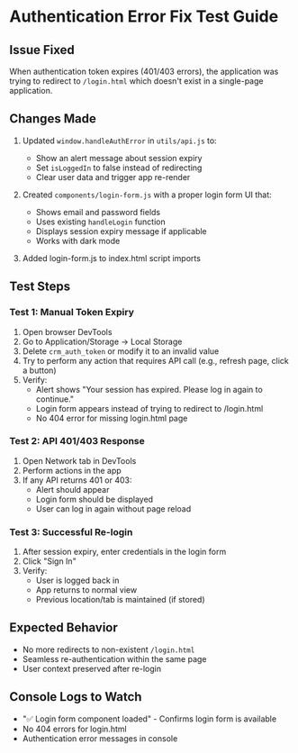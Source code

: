 # Authentication Error Fix Test Guide

## Issue Fixed
When authentication token expires (401/403 errors), the application was trying to redirect to `/login.html` which doesn't exist in a single-page application.

## Changes Made
1. Updated `window.handleAuthError` in `utils/api.js` to:
   - Show an alert message about session expiry
   - Set `isLoggedIn` to false instead of redirecting
   - Clear user data and trigger app re-render
   
2. Created `components/login-form.js` with a proper login form UI that:
   - Shows email and password fields
   - Uses existing `handleLogin` function
   - Displays session expiry message if applicable
   - Works with dark mode

3. Added login-form.js to index.html script imports

## Test Steps

### Test 1: Manual Token Expiry
1. Open browser DevTools
2. Go to Application/Storage → Local Storage
3. Delete `crm_auth_token` or modify it to an invalid value
4. Try to perform any action that requires API call (e.g., refresh page, click a button)
5. Verify:
   - Alert shows "Your session has expired. Please log in again to continue."
   - Login form appears instead of trying to redirect to /login.html
   - No 404 error for missing login.html page

### Test 2: API 401/403 Response
1. Open Network tab in DevTools
2. Perform actions in the app
3. If any API returns 401 or 403:
   - Alert should appear
   - Login form should be displayed
   - User can log in again without page reload

### Test 3: Successful Re-login
1. After session expiry, enter credentials in the login form
2. Click "Sign In"
3. Verify:
   - User is logged back in
   - App returns to normal view
   - Previous location/tab is maintained (if stored)

## Expected Behavior
- No more redirects to non-existent `/login.html`
- Seamless re-authentication within the same page
- User context preserved after re-login

## Console Logs to Watch
- "✅ Login form component loaded" - Confirms login form is available
- No 404 errors for login.html
- Authentication error messages in console